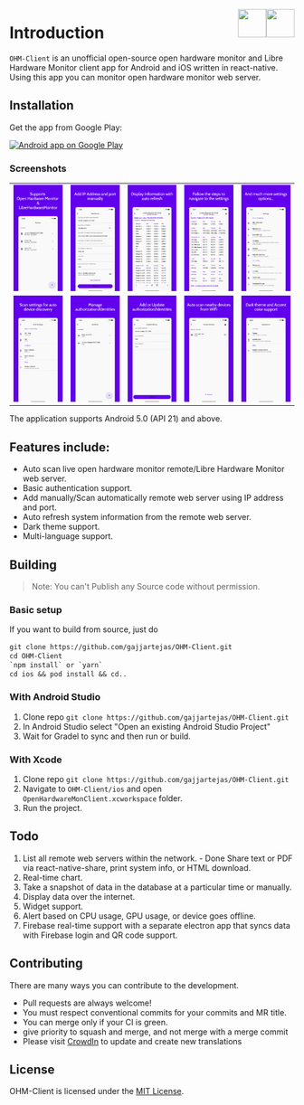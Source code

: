 [<img align="right" src="https://cdn.jsdelivr.net/npm/simple-icons@latest/icons/instagram.svg" width="50" height="50" />](http://www.instagram.com/gajjartejas)
[<img align="right" src="https://cdn.jsdelivr.net/npm/simple-icons@latest/icons/twitter.svg" width="50" height="50" />](http://www.twitter.com/gajjartejas)

# Introduction

`OHM-Client` is an unofficial open-source open hardware monitor and Libre Hardware Monitor client app for Android and iOS written in react-native. Using this app you can monitor open hardware monitor web server.

## Installation

Get the app from Google Play:

<a href="https://play.google.com/store/apps/details?id=com.tejasgajjar.ohmc">
  <img alt="Android app on Google Play" src="https://developer.android.com/images/brand/en_generic_rgb_wo_60.png" />
</a>

### Screenshots

|                                                |                                                    |                                          |                                          |                                           |
|:----------------------------------------------:|:--------------------------------------------------:|:----------------------------------------:|:----------------------------------------:|:-----------------------------------------:|
| ![Accounts List](docs/images/home-devices-list.png) | ![Transactions List](docs/images/add-device.png) | ![Reports](docs/images/device-info-1.png) | ![Reports](docs/images/device-info-2.png) | ![Reports](docs/images/settings.png)  |
| ![Accounts List](docs/images/scan-setting.png) | ![Transactions List](docs/images/identities-list.png) | ![Reports](docs/images/update-identity.png) | ![Reports](docs/images/nearby-devices-list.png) | ![Reports](docs/images/appearance-setting.png) |

The application supports Android 5.0 (API 21) and above.

## Features include:

- Auto scan live open hardware monitor remote/Libre Hardware Monitor web server.
- Basic authentication support.
- Add manually/Scan automatically remote web server using IP address and port.
- Auto refresh system information from the remote web server.
- Dark theme support.
- Multi-language support.

## Building
>  Note: You can't Publish any Source code without permission.

### Basic setup

If you want to build from source, just do

    git clone https://github.com/gajjartejas/OHM-Client.git
    cd OHM-Client
    `npm install` or `yarn`
    cd ios && pod install && cd..

### With Android Studio

1. Clone repo `git clone https://github.com/gajjartejas/OHM-Client.git`
2. In Android Studio select "Open an existing Android Studio Project"
3. Wait for Gradel to sync and then run or build.

### With Xcode

1. Clone repo `git clone https://github.com/gajjartejas/OHM-Client.git`
2. Navigate to `OHM-Client/ios` and open `OpenHardwareMonClient.xcworkspace` folder.
3. Run the project.

## Todo

1. List all remote web servers within the network. - Done
   Share text or PDF via react-native-share, print system info, or HTML download.
2. Real-time chart.
3. Take a snapshot of data in the database at a particular time or manually.
4. Display data over the internet.
5. Widget support.
6. Alert based on CPU usage, GPU usage, or device goes offline.
7. Firebase real-time support with a separate electron app that syncs data with Firebase login and QR code support.

## Contributing

There are many ways you can contribute to the development.

- Pull requests are always welcome!
- You must respect conventional commits for your commits and MR title.
- You can merge only if your CI is green.
- give priority to squash and merge, and not merge with a merge commit
- Please visit [CrowdIn](https://crowdin.com/project/openhardwaremonitorclient) to update and create new translations

## License

OHM-Client is licensed under the [MIT License](https://github.com/gajjartejas/OHM-Client/blob/main/LICENSE).
